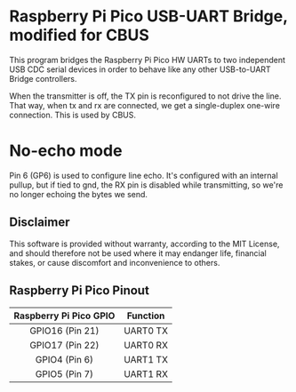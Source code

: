 Raspberry Pi Pico USB-UART Bridge, modified for CBUS
=================================

This program bridges the Raspberry Pi Pico HW UARTs to two independent USB CDC serial devices in order to behave like any other USB-to-UART Bridge controllers.

When the transmitter is off, the TX pin is reconfigured to not drive the line. That way, when tx and rx are connected, we get a single-duplex one-wire connection. This is used by CBUS.

# No-echo mode
Pin 6 (GP6) is used to configure line echo. It's configured with an internal pullup, but if tied to gnd, the RX pin is disabled while transmitting, so we're no longer echoing the bytes we send.


Disclaimer
----------

This software is provided without warranty, according to the MIT License, and should therefore not be used where it may endanger life, financial stakes, or cause discomfort and inconvenience to others.

Raspberry Pi Pico Pinout
------------------------

| Raspberry Pi Pico GPIO | Function |
|:----------------------:|:--------:|
| GPIO16 (Pin 21)        | UART0 TX |
| GPIO17 (Pin 22)        | UART0 RX |
| GPIO4 (Pin 6)          | UART1 TX |
| GPIO5 (Pin 7)          | UART1 RX |
